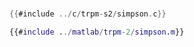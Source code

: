 # 

<div class="tabbed-blocks">


```c
{{#include ../c/trpm-s2/simpson.c}}
```

```matlab
{{#include ../matlab/trpm-2/simpson.m}}
```

</div>



